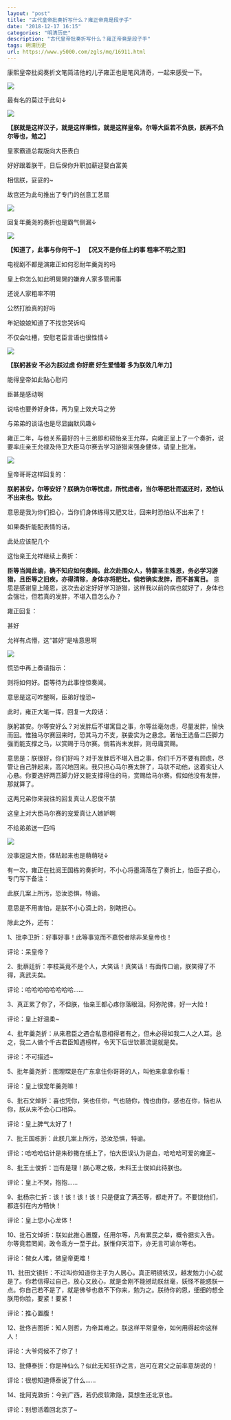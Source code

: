```yaml
---
layout: "post"
title: "古代皇帝批奏折写什么？雍正帝竟是段子手"
date: "2018-12-17 16:15"
categories: "明清历史"
description: "古代皇帝批奏折写什么？雍正帝竟是段子手"
tags: 明清历史
url: https://www.y5000.com/zgls/mq/16911.html
---
```






康熙皇帝批阅奏折文笔简洁他的儿子雍正也是笔风清奇，一起来感受一下。

![](https://img.y5000.com/uploads/allimg/170314/114043JJ-0.jpg)

最有名的莫过于此句↓

![](https://img.y5000.com/uploads/allimg/170314/1140431932-1.jpg)

**【朕就是这样汉子，就是这样秉性，就是这样皇帝。尔等大臣若不负朕，朕再不负尔等也，勉之】**

皇家霸道总裁版向大臣表白

好好跟着朕干，日后保你升职加薪迎娶白富美

相信朕，妥妥的~

故宫还为此句推出了专门的创意工艺扇

![](https://img.y5000.com/uploads/allimg/170314/11404363Q-2.jpg)

回复年羹尧的奏折也是霸气侧漏↓

![](https://img.y5000.com/uploads/allimg/170314/1140431F7-3.jpg)

**【知道了，此事与你何干~】** **【况又不是你任上的事 粗率不明之至】**

电视剧不都是演雍正如何忍耐年羹尧的吗

皇上你怎么如此明晃晃的嫌弃人家多管闲事

还说人家粗率不明

公然打脸真的好吗

年妃娘娘知道了不找您哭诉吗

不仅会吐槽，安慰老臣言语也很性情↓

![](https://img.y5000.com/uploads/allimg/170314/11404343M-4.jpg)

**【朕躬甚安 不必为朕过虑 你好麽 好生爱惜着 多为朕效几年力】**

能得皇帝如此贴心慰问

臣甚是感动啊

说啥也要养好身体，再为皇上效犬马之劳

与弟弟的谈话也是尽显幽默风趣↓

雍正二年，与他关系最好的十三弟即和硕怡亲王允祥，向雍正呈上了一个奏折，说要率庄亲王允禄及侍卫大臣马尔赛去学习游猎来强身健体，请皇上批准。

![](https://img.y5000.com/uploads/allimg/170314/1140435002-5.jpg)

皇帝哥哥这样回复的：

**朕躬甚安，尔等安好？朕确为尔等忧虑，所忧虑者，当尔等肥壮而返还时，恐怕认不出来也。钦此。**

意思是我为你们担心，当你们身体练得又肥又壮，回来时恐怕认不出来了！

如果奏折能配表情的话，

此处应该配几个

这怡亲王允祥继续上奏折：

**臣等当闻此谕，确不知应如何奏闻。此次赴围众人，特蒙圣主殊恩，务必学习游猎，且臣等之旧疾，亦得清除，身体亦将肥壮。倘若确实发胖，而不甚寓目。**
意思是感谢皇上隆恩，这次去必定好好学习游猎，这样我以前的病也就好了，身体也会强壮，但若真的发胖，不堪入目怎么办？

雍正回复：

甚好

允祥有点懵，这“甚好”是啥意思啊

![](https://img.y5000.com/uploads/allimg/170314/1140435Z4-6.jpg)

慌恐中再上奏请指示：

则将如何好。臣等待为此事惶惊奏闻。

意思是这可咋整啊，臣弟好惶恐~

此时，雍正大笔一挥，回复一大段话：

朕躬甚安。尔等安好么？对发胖后不堪寓目之事，尔等丝毫勿虑，尽量发胖，愉快而回。惟独马尔赛回来时，恐其马力不支，朕委实为之悬念。著怡王选备二匹脚力强而能支撑之马，以赏赐于马尔赛。倘若尚未发胖，则毋庸赏赐。

意思是：朕很好，你们好吗？对于发胖后不堪入目之事，你们千万不要有顾虑，尽管让自己胖起来，高兴地回来。我只担心马尔赛太胖了，马驮不动他，这着实让人心悬。你要选好两匹脚力好又能支撑得住的马，赏赐给马尔赛。假如他没有发胖，那就算了。

这两兄弟你来我往的回复真让人忍俊不禁

这皇上对大臣马尔赛的宠爱真让人嫉妒啊

不给弟弟送一匹吗

![](https://img.y5000.com/uploads/allimg/170314/1140432Y7-7.jpg)

没事逗逗大臣，体贴起来也是萌萌哒↓

有一次，雍正在批阅王国栋的奏折时，不小心将墨滴落在了奏折上，怕臣子担心，专门写下备注：

此朕几案上所污，恐汝恐惧，特谕。

意思是不用害怕，是朕不小心滴上的，别瞎担心。

除此之外，还有：

1、批李卫折：好事好事！此等事览而不嘉悦者除非呆皇帝也！

评论：呆皇帝？

2、批蔡廷折：李枝英竟不是个人，大笑话！真笑话！有面传口谕，朕笑得了不得，真武夫矣。

评论：哈哈哈哈哈哈哈哈……

3、真正累了你了，不但朕，怡亲王都心疼你落眼泪。阿弥陀佛，好一大险！

评论：皇上好温柔~

4、批年羹尧折：从来君臣之遇合私意相得者有之，但未必得如我二人之人耳。总之，我二人做个千古君臣知遇榜样，令天下后世钦慕流诞就是矣。

评论：不可描述~

5、批年羹尧折：图理琛是在广东拿住你哥哥的人，叫他来拿拿你看！

评论：皇上很宠年羹尧嘛！

6、批石文焯折：喜也凭你，笑也任你，气也随你，愧也由你，感也在你，恼也从你，朕从来不会心口相异。

评论：皇上脾气太好了！

7、批王国栋折：此朕几案上所污，恐汝恐惧，特谕。

评论：哈哈哈估计是朱砂撒在纸上了，怕大臣误认为是血，哈哈哈可爱的雍正~

8、批王士俊折：岂有是理！朕心寒之极，未料王士俊如此待朕也。

评论：皇上不哭，抱抱……

9、批杨宗仁折：该！该！该！该！只是便宜了满丕等，都走开了。不要饶他们，都连引在内方畅快！

评论：皇上您小心龙体！

10、批石文焯折：朕如此推心置腹，任用尔等，凡有累民之举，概令据实入告。尔等竟若罔闻，政令乖方一至于此，朕惟仰天泪下，亦无言可谕尔等也。

评论：做女人难，做皇帝更难！

11、批田文镜折：不过叫你知道你主子为人居心，真正明镜铁汉，越发勉力小心就是了。你若信得过自己，放心又放心，就是金刚不能撼动朕丝毫，妖怪不能惑朕一点。你自己若不是了，就是佛爷也救不下你来，勉为之。朕待你的恩，细细的想全朕用你脸，要紧！要紧！

评论：推心置腹！

12、批佟吉图折：知人则哲，为帝其难之。朕这样平常皇帝，如何用得起你这样人！

评论：大爷伺候不了你了！

13、批傅泰折：你是神仙么？似此无知狂诈之言，岂可在君父之前率意胡说的！

评论：很想知道傅泰说了什么……

14、批阿克敦折：今到广西，若仍皮软欺隐，莫想生还北京也。

评论：别想活着回北京了~
